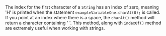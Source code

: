 The index for the first character of a `String` has an index of zero, meaning 'H' is printed when the statement `exampleVariableOne.charAt(0);` is called. If you point at an index where there is a space, the `charAt()` method will return a character containing ' '. This method, along with `indexOf()` method are extremely useful when working with strings.

